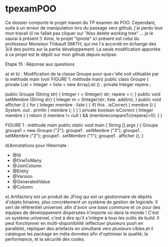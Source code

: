 # tpexamPOO


Ce dossier comporte le projet maven du TP examen de POO. 
Cependant, suite à un erreur de manipulation lors du passage vers github, j'ai perdu tout mon travail (il ne fallait pas cliquer sur "Also delete working tree" ... je le saurai à présent !)
Ainsi, le projet "tpnote" ici présent est celui du professeur Monsieur Thibault SMITH, qui me l'a accordé en échange des 3/4 des points sur la partie développement.
La seule modification apportée à ce projet est le dépôt sur mon github depuis eclipse.


Etape 15 : Réponse aux questions 

a) et b) : Modification de la classe Groupe pour que='elle soit utilisable par la méthode main (voir FIGURE 1: méthode main)
public class Groupe {
  private List < Integer > liste = new ArrayList <Integer>() ;
  private Integer repere ;
  
  public Groupe (String str) {
    Integer r = (Integer) str;
    repere = r;
  }
  public void setMembre (String str) {
    Integer m = (Integer)str;
    liste .add(m);
  }
  public void afficher () {
    for ( Integer membre : liste ) {
      if( this . isCorrect ( membre )) {
        System .out . println ( membre );
      }
    }
   }
  private boolean isCorrect ( Integer membre ) {
    return (( membre != null ) && (membrecompareTo(repere)>0);
  }
}

FIGURE 1 : méthode main
public static void main ( String [] args ) {
  Groupe groupe1 = new Groupe ("2");
  groupe1 . setMembre ("3");
  groupe1 . setMembre ("2");
  groupe1 . setMembre ("1");
  groupe1 . afficher ();
}


d)Annotations pour Hibernate :
- @Id
- @OneToMany
- @JoinColumn 
- @Entity
- @Version
- @GeneratedValue
- @Column

e) Artifactory est un produit de JFrog qui est un gestionnaire de dépôts d'objets binaires, plus concrètement un système de gestion de logiciels. Il sert de référentiel universel, afin d'avoir une base commune et ce pour des équipes de développement dispersées n'importe où dans le monde !
C'est un système universel, c'est à dire qu'il s'intègre à tous les outils de build.
Il peut fonctionner en multi-disponibilité (effectuer plusieurs push en parallèle), répliquer des artefacts en simultané vers plusieurs cibles,et il catalogue les package en méta données afin d'optimiser la qualité, la performance, et la sécurité des codes.


